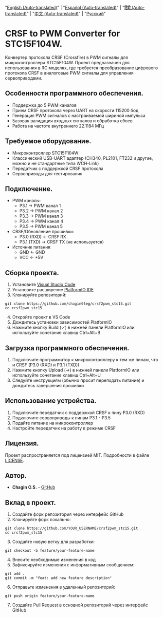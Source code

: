 "[English (Auto-translated)](README.en.md)" | 
"[Español (Auto-translated)](README.es.md)" | 
"[हिंदी (Auto-translated)](README.hi.md)" | 
"[中文 (Auto-translated)](README.zh-CN.md)" | 
"[Русский](README.md)"

# CRSF to PWM Converter for STC15F104W.

Конвертер протокола CRSF (Crossfire) в PWM сигналы для микроконтроллера STC15F104W. Проект предназначен для использования в RC моделях, где требуется преобразование цифрового протокола CRSF в аналоговые PWM сигналы для управления сервоприводами.

## Особенности программного обеспечения.

- Поддержка до 5 PWM каналов
- Прием CRSF протокола через UART на скорости 115200 бод
- Генерация PWM сигналов с настраиваемой шириной импульса
- Базовая валидация входных сигналов и обработка сбоев
- Работа на частоте внутреннего 22.1184 МГц

## Требуемое оборудование.

- Микроконтроллер STC15F104W
- Классический USB-UART адаптер (СH340, PL2101, FT232 и другие, можно и не стандартные типа WCH-Link)
- Передатчик с поддержкой CRSF протокола
- Сервоприводы для тестирования

## Подключение.

- PWM каналы:
  - P3.1 -> PWM канал 1
  - P3.2 -> PWM канал 2
  - P3.3 -> PWM канал 3
  - P3.4 -> PWM канал 4
  - P3.5 -> PWM канал 5
- CRSF/Обновление прошивки:
  - P3.0 (RXD) <- CRSF RX
  - P3.1 (TXD) -> CRSF TX (не используется)
- Источник питания:
  - GND <- GND
  - VCC <- +5V

## Сборка проекта.

1. Установите [Visual Studio Code](https://code.visualstudio.com/)
2. Установите расширение [PlatformIO IDE](https://platformio.org/install/ide?install=vscode)
3. Клонируйте репозиторий:
```
git clone https://github.com/chagin0leg/crsf2pwm_stc15.git
cd crsf2pwm_stc15
```
4. Откройте проект в VS Code
5. Дождитесь установки зависимостей PlatformIO
6. Нажмите кнопку Build (✓) в нижней панели PlatformIO или используйте сочетание клавиш Ctrl+Alt+B

## Загрузка программного обеспечения.

1. Подключите программатор к микроконтроллеру к тем же пинам, что и CRSF (P3.0 (RXD) и P3.1 (TXD))
2. Нажмите кнопку Upload (→) в нижней панели PlatformIO или используйте сочетание клавиш Ctrl+Alt+U
3. Следуйте инструкциям (обычно просит переподать питание) и дождитесь завершения прошивки

## Использование устройства.

1. Подключите передатчик с поддержкой CRSF к пину P3.0 (RXD)
2. Подключите сервоприводы к пинам P3.1 - P3.5
3. Подайте питание на микроконтроллер
4. Настройте передатчик на работу в режиме CRSF

## Лицензия.

Проект распространяется под лицензией MIT. Подробности в файле [LICENSE](LICENSE).

## Автор.

- **Chagin O.S.** - [GitHub](https://github.com/chagin0leg)

## Вклад в проект.

1. Создайте форк репозитория через интерфейс GitHub
2. Клонируйте форк локально:
```
git clone https://github.com/YOUR_USERNAME/crsf2pwm_stc15.git
cd crsf2pwm_stc15
```
3. Создайте новую ветку для разработки:
```
git checkout -b feature/your-feature-name
```
4. Внесите необходимые изменения в код
5. Зафиксируйте изменения с информативным сообщением:
```
git add .
git commit -m "feat: add new feature description"
```
6. Отправьте изменения в удаленный репозиторий:
```
git push origin feature/your-feature-name
```
7. Создайте Pull Request в основной репозиторий через интерфейс GitHub 